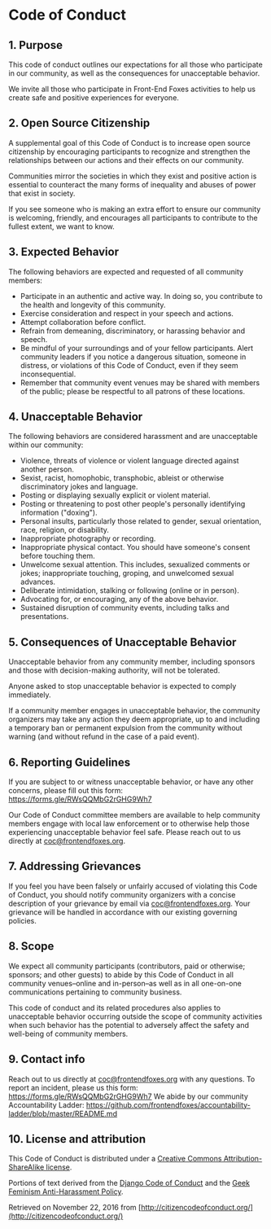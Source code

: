 # Code of Conduct

## 1. Purpose

This code of conduct outlines our expectations for all those who participate in our community, as well as the consequences for unacceptable behavior.

We invite all those who participate in Front-End Foxes activities to help us create safe and positive experiences for everyone.

## 2. Open Source Citizenship

A supplemental goal of this Code of Conduct is to increase open source citizenship by encouraging participants to recognize and strengthen the relationships between our actions and their effects on our community.

Communities mirror the societies in which they exist and positive action is essential to counteract the many forms of inequality and abuses of power that exist in society.

If you see someone who is making an extra effort to ensure our community is welcoming, friendly, and encourages all participants to contribute to the fullest extent, we want to know.

## 3. Expected Behavior

The following behaviors are expected and requested of all community members:

-   Participate in an authentic and active way. In doing so, you contribute to the health and longevity of this community.
-   Exercise consideration and respect in your speech and actions.
-   Attempt collaboration before conflict.
-   Refrain from demeaning, discriminatory, or harassing behavior and speech.
-   Be mindful of your surroundings and of your fellow participants. Alert community leaders if you notice a dangerous situation, someone in distress, or violations of this Code of Conduct, even if they seem inconsequential.
-   Remember that community event venues may be shared with members of the public; please be respectful to all patrons of these locations.

## 4. Unacceptable Behavior

The following behaviors are considered harassment and are unacceptable within our community:

-   Violence, threats of violence or violent language directed against another person.
-   Sexist, racist, homophobic, transphobic, ableist or otherwise discriminatory jokes and language.
-   Posting or displaying sexually explicit or violent material.
-   Posting or threatening to post other people's personally identifying information ("doxing").
-   Personal insults, particularly those related to gender, sexual orientation, race, religion, or disability.
-   Inappropriate photography or recording.
-   Inappropriate physical contact. You should have someone's consent before touching them.
-   Unwelcome sexual attention. This includes, sexualized comments or jokes; inappropriate touching, groping, and unwelcomed sexual advances.
-   Deliberate intimidation, stalking or following (online or in person).
-   Advocating for, or encouraging, any of the above behavior.
-   Sustained disruption of community events, including talks and presentations.

## 5. Consequences of Unacceptable Behavior

Unacceptable behavior from any community member, including sponsors and those with decision-making authority, will not be tolerated.

Anyone asked to stop unacceptable behavior is expected to comply immediately.

If a community member engages in unacceptable behavior, the community organizers may take any action they deem appropriate, up to and including a temporary ban or permanent expulsion from the community without warning (and without refund in the case of a paid event).

## 6. Reporting Guidelines

If you are subject to or witness unacceptable behavior, or have any other concerns, please fill out this form: https://forms.gle/RWsQQMbG2rGHG9Wh7

Our Code of Conduct committee members are available to help community members engage with local law enforcement or to otherwise help those experiencing unacceptable behavior feel safe. Please reach out to us directly at coc@frontendfoxes.org.

## 7. Addressing Grievances

If you feel you have been falsely or unfairly accused of violating this Code of Conduct, you should notify community organizers with a concise description of your grievance by email via coc@frontendfoxes.org. Your grievance will be handled in accordance with our existing governing policies.

## 8. Scope

We expect all community participants (contributors, paid or otherwise; sponsors; and other guests) to abide by this Code of Conduct in all community venues–online and in-person–as well as in all one-on-one communications pertaining to community business.

This code of conduct and its related procedures also applies to unacceptable behavior occurring outside the scope of community activities when such behavior has the potential to adversely affect the safety and well-being of community members.

## 9. Contact info

Reach out to us directly at coc@frontendfoxes.org with any questions.
To report an incident, please us this form: https://forms.gle/RWsQQMbG2rGHG9Wh7
We abide by our community Accountability Ladder: https://github.com/frontendfoxes/accountability-ladder/blob/master/README.md

## 10. License and attribution

This Code of Conduct is distributed under a [Creative Commons Attribution-ShareAlike license](http://creativecommons.org/licenses/by-sa/3.0/).

Portions of text derived from the [Django Code of Conduct](https://www.djangoproject.com/conduct/) and the [Geek Feminism Anti-Harassment Policy](http://geekfeminism.wikia.com/wiki/Conference_anti-harassment/Policy).

Retrieved on November 22, 2016 from [http://citizencodeofconduct.org/](http://citizencodeofconduct.org/)
